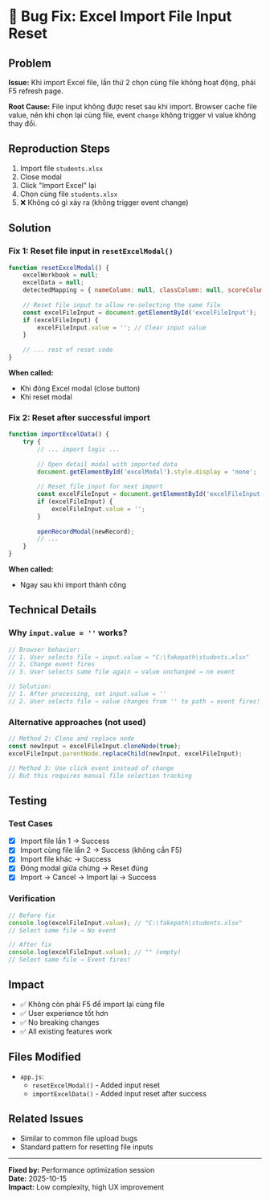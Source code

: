 # 🐛 Bug Fix: Excel Import File Input Reset

## Problem
**Issue:** Khi import Excel file, lần thứ 2 chọn cùng file không hoạt động, phải F5 refresh page.

**Root Cause:** File input không được reset sau khi import. Browser cache file value, nên khi chọn lại cùng file, event `change` không trigger vì value không thay đổi.

## Reproduction Steps
1. Import file `students.xlsx`
2. Close modal
3. Click "Import Excel" lại
4. Chọn cùng file `students.xlsx`
5. ❌ Không có gì xảy ra (không trigger event change)

## Solution

### Fix 1: Reset file input in `resetExcelModal()`
```javascript
function resetExcelModal() {
    excelWorkbook = null;
    excelData = null;
    detectedMapping = { nameColumn: null, classColumn: null, scoreColumns: [] };
    
    // Reset file input to allow re-selecting the same file
    const excelFileInput = document.getElementById('excelFileInput');
    if (excelFileInput) {
        excelFileInput.value = ''; // Clear input value
    }
    
    // ... rest of reset code
}
```

**When called:**
- Khi đóng Excel modal (close button)
- Khi reset modal

### Fix 2: Reset after successful import
```javascript
function importExcelData() {
    try {
        // ... import logic ...
        
        // Open detail modal with imported data
        document.getElementById('excelModal').style.display = 'none';
        
        // Reset file input for next import
        const excelFileInput = document.getElementById('excelFileInput');
        if (excelFileInput) {
            excelFileInput.value = '';
        }
        
        openRecordModal(newRecord);
        // ...
    }
}
```

**When called:**
- Ngay sau khi import thành công

## Technical Details

### Why `input.value = ''` works?
```javascript
// Browser behavior:
// 1. User selects file → input.value = "C:\fakepath\students.xlsx"
// 2. Change event fires
// 3. User selects same file again → value unchanged → no event

// Solution:
// 1. After processing, set input.value = ''
// 2. User selects file → value changes from '' to path → event fires!
```

### Alternative approaches (not used)
```javascript
// Method 2: Clone and replace node
const newInput = excelFileInput.cloneNode(true);
excelFileInput.parentNode.replaceChild(newInput, excelFileInput);

// Method 3: Use click event instead of change
// But this requires manual file selection tracking
```

## Testing

### Test Cases
- [x] Import file lần 1 → Success
- [x] Import cùng file lần 2 → Success (không cần F5)
- [x] Import file khác → Success
- [x] Đóng modal giữa chừng → Reset đúng
- [x] Import → Cancel → Import lại → Success

### Verification
```javascript
// Before fix
console.log(excelFileInput.value); // "C:\fakepath\students.xlsx"
// Select same file → No event

// After fix
console.log(excelFileInput.value); // "" (empty)
// Select same file → Event fires!
```

## Impact
- ✅ Không còn phải F5 để import lại cùng file
- ✅ User experience tốt hơn
- ✅ No breaking changes
- ✅ All existing features work

## Files Modified
- `app.js`: 
  - `resetExcelModal()` - Added input reset
  - `importExcelData()` - Added input reset after success

## Related Issues
- Similar to common file upload bugs
- Standard pattern for resetting file inputs

---

**Fixed by:** Performance optimization session  
**Date:** 2025-10-15  
**Impact:** Low complexity, high UX improvement
